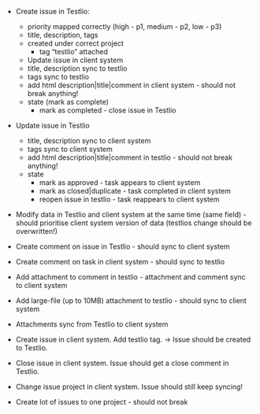 * Create issue in Testlio:
   * priority mapped correctly (high - p1, medium - p2, low - p3)
   * title, description, tags
   * created under correct project
     * tag “testlio” attached
  * Update issue in client system
   * title, description sync to testlio
   * tags sync to testlio
   * add html description|title|comment in client system - should not break anything! 
   * state (mark as complete)
      * mark as completed - close issue in Testlio
* Update issue in Testlio
   * title, description sync to client system
   * tags sync to client system
   * add html description|title|comment in testlio - should not break anything! 
   * state
      * mark as approved - task appears to client system
      * mark as closed|duplicate - task completed in client system
      * reopen issue in testlio - task reappears to client system
* Modify data in Testlio and client system at the same time (same field) - should prioritise client system version of data (testlios change should be overwritten!)

* Create comment on issue in Testlio - should sync to client system
* Create comment on task in client system - should sync to testlio
* Add attachment to comment in testlio - attachment and comment sync to client system
* Add large-file (up to 10MB) attachment to testlio - should sync to client system
* Attachments sync from Testlio to client system



* Create issue in client system. Add testlio tag. -> Issue should be created to Testlio.
* Close issue in client system. Issue should get a close comment in Testlio.
* Change issue project in client system. Issue should still keep syncing!

* Create lot of issues to one project - should not break
